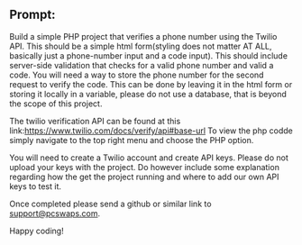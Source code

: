 ## Prompt:
Build a simple PHP project that verifies a phone number using the Twilio API. This should be a simple html form(styling does not matter AT ALL, basically just a phone-number input and a code input). This should include server-side validation that checks for a valid phone number and valid a code. You will need a way to store the phone number for the second request to verify the code. This can be done by leaving it in the html form or storing it locally in a variable, please do not use a database, that is beyond the scope of this project. 

The twilio verification API can be found at this link:https://www.twilio.com/docs/verify/api#base-url
To view the php codde simply navigate to the top right menu and choose the PHP option.

You will need to create a Twilio account and create API keys. Please do not upload your keys with the project. Do however include some explanation regarding how the get the project running and where to add our own API keys to test it. 

Once completed please send a github or similar link to support@pcswaps.com.

Happy coding!
